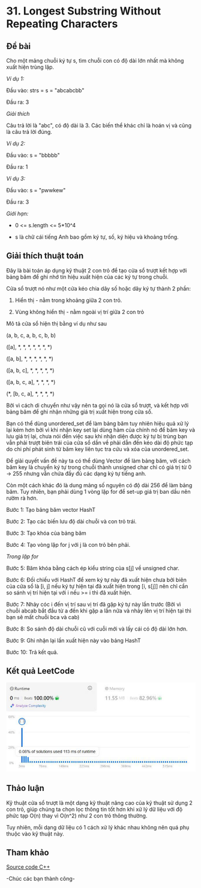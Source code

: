 # 31. Longest Substring Without Repeating Characters
## Đề bài
Cho một mảng chuỗi ký tự s, tìm chuỗi con có độ dài lớn nhất mà không xuất hiện trùng lặp.

*Ví dụ 1:*

Đầu vào:  strs = s = "abcabcbb"

Đầu ra: 3

*Giải thích*

Câu trả lời là "abc", có độ dài là 3. Các biến thể khác chỉ là hoán vị và cũng là câu trả lời đúng.

*Ví dụ 2:*

Đầu vào: s = "bbbbb"

Đầu ra: 1

*Ví dụ 3:*

Đầu vào: s = "pwwkew"

Đầu ra: 3

*Giới hạn:*

- 0 <= s.length <= 5*10^4

- s là chữ cái tiếng Anh bao gồm ký tự, số, ký hiệu và khoảng trống.

## Giải thích thuật toán

Đây là bài toán áp dụng kỹ thuật 2 con trỏ để tạo cửa sổ trượt kết hợp với bảng băm để ghi nhớ tín hiệu xuất hiện của các ký tự trong chuỗi.

Cửa sổ trượt nó như một cửa kéo chia dãy số hoặc dãy ký tự thành 2 phần:

1. Hiển thị - nằm trong khoảng giữa 2 con trỏ.

2. Vùng không hiển thị - nằm ngoài vị trí giữa 2 con trỏ

Mô tả cửa sổ hiện thị bằng ví dụ như sau

(a, b, c, a, b, c, b, b)

([a], *, *, *, *, *, *, *)

([a, b], *, *, *, *, *, *)

([a, b, c], *, *, *, *, *)

([a, b, c, a], *, *, *, *)

(*, [b, c, a], *, *, *, *)

Bởi vì cách di chuyển như vậy nên ta gọi nó là cửa sổ trượt, và kết hợp với bảng băm để ghi nhận những giá trị xuất hiện trong cửa sổ.

Bạn có thể dùng unordered_set để làm bảng băm tuy nhiên hiệu quả xử lý lại kém hơn bởi vì khi nhận key set lại dùng hàm của chính nó để băm key và lưu giá trị lại, chưa nói đến việc sau khi nhận diện được ký tự bị trùng bạn vẫn phải trượt biên trái của cửa sổ dần về phải dẫn đến kéo dài độ phức tạp do chi phí phát sinh từ băm key liên tục tra cứu và xóa của unordered_set.

Để giải quyết vấn đề này ta có thể dùng Vector để làm bảng băm, với cách băm key là chuyển ký tự trong chuỗi thành unsigned char chỉ có giá trị từ 0 -> 255 nhưng vẫn chứa đầy đủ các dạng ký tự tiếng anh.

Còn một cách khác đó là dung mảng số nguyên có độ dài 256 để làm bảng băm. Tuy nhiên, bạn phải dùng 1 vòng lặp for để set-up giá trị ban dầu nên rườm rà hơn.

Bước 1: Tạo bảng băm vector HashT

Bước 2: Tạo các biến lưu độ dài chuỗi và con trỏ trái.

Bước 3: Tạo khóa của bảng băm

Bước 4: Tạo vòng lặp for j với j là con trỏ bên phải.

*Trong lặp for*

Bước 5: Băm khóa bằng cách ép kiểu string của s[j] về unsigned char.

Bước 6: Đối chiếu với HashT để xem ký tự này đã xuất hiện chưa bởi biên của cửa sổ là [i, j] nếu ký tự hiện tại đã xuất hiện trong [i, s[j]] nên chỉ cần so sánh vị trí hiện tại với i nếu >= i thì đã xuất hiện.

Bước 7: Nhảy cóc i đến vị trí sau vị trí đã gặp ký tự này lần trước (Bởi vì chuỗi abcab bắt đầu từ a đến khi gặp a lần nữa và nhảy lên vị trí hiện tại thì bạn sẽ mất chuỗi bca và cab)

Bước 8: So sánh độ dài chuỗi cũ với cuỗi mới và lấy cái có độ dài lớn hơn.

Bước 9: Ghi nhận lại lần xuất hiện này vào bảng HashT

Bước 10: Trả kết quả.

## Kết quả LeetCode

![Kết quả submissions](./Longest-Substring-Without-Repeating-Characters.jpg)

## Thảo luận

Kỹ thuật cửa sổ trượt là một dạng kỹ thuật nâng cao của kỹ thuật sử dụng 2 con trỏ, giúp chúng ta chọn lọc thông tin tốt hơn khi xử lý dữ liệu với độ phức tạp O(n) thay vì O(n^2) như 2 con trỏ thông thường.

Tuy nhiên, mỗi dạng dữ liệu có 1 cách xử lý khác nhau không nên quá phụ thuộc vào kỹ thuật này.

## Tham khảo

[Source code C++](./Longest-Substring-Without-Repeating-Characters.cpp)

-Chúc các bạn thành công-